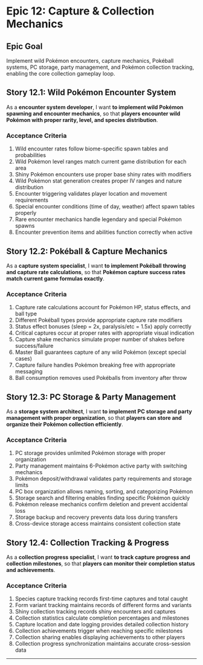 # Epic 12: Capture & Collection Mechanics

## Epic Goal
Implement wild Pokémon encounters, capture mechanics, Pokéball systems, PC storage, party management, and Pokémon collection tracking, enabling the core collection gameplay loop.

## Story 12.1: Wild Pokémon Encounter System
As a **encounter system developer**,
I want **to implement wild Pokémon spawning and encounter mechanics**,
so that **players encounter wild Pokémon with proper rarity, level, and species distribution**.

### Acceptance Criteria
1. Wild encounter rates follow biome-specific spawn tables and probabilities
2. Wild Pokémon level ranges match current game distribution for each area
3. Shiny Pokémon encounters use proper base shiny rates with modifiers
4. Wild Pokémon stat generation creates proper IV ranges and nature distribution
5. Encounter triggering validates player location and movement requirements
6. Special encounter conditions (time of day, weather) affect spawn tables properly
7. Rare encounter mechanics handle legendary and special Pokémon spawns
8. Encounter prevention items and abilities function correctly when active

## Story 12.2: Pokéball & Capture Mechanics
As a **capture system specialist**,
I want **to implement Pokéball throwing and capture rate calculations**,
so that **Pokémon capture success rates match current game formulas exactly**.

### Acceptance Criteria
1. Capture rate calculations account for Pokémon HP, status effects, and ball type
2. Different Pokéball types provide appropriate capture rate modifiers
3. Status effect bonuses (sleep = 2x, paralysis/etc = 1.5x) apply correctly
4. Critical captures occur at proper rates with appropriate visual indication
5. Capture shake mechanics simulate proper number of shakes before success/failure
6. Master Ball guarantees capture of any wild Pokémon (except special cases)
7. Capture failure handles Pokémon breaking free with appropriate messaging
8. Ball consumption removes used Pokéballs from inventory after throw

## Story 12.3: PC Storage & Party Management
As a **storage system architect**,
I want **to implement PC storage and party management with proper organization**,
so that **players can store and organize their Pokémon collection efficiently**.

### Acceptance Criteria
1. PC storage provides unlimited Pokémon storage with proper organization
2. Party management maintains 6-Pokémon active party with switching mechanics
3. Pokémon deposit/withdrawal validates party requirements and storage limits
4. PC box organization allows naming, sorting, and categorizing Pokémon
5. Storage search and filtering enables finding specific Pokémon quickly
6. Pokémon release mechanics confirm deletion and prevent accidental loss
7. Storage backup and recovery prevents data loss during transfers
8. Cross-device storage access maintains consistent collection state

## Story 12.4: Collection Tracking & Progress
As a **collection progress specialist**,
I want **to track capture progress and collection milestones**,
so that **players can monitor their completion status and achievements**.

### Acceptance Criteria
1. Species capture tracking records first-time captures and total caught
2. Form variant tracking maintains records of different forms and variants
3. Shiny collection tracking records shiny encounters and captures
4. Collection statistics calculate completion percentages and milestones
5. Capture location and date logging provides detailed collection history
6. Collection achievements trigger when reaching specific milestones
7. Collection sharing enables displaying achievements to other players
8. Collection progress synchronization maintains accurate cross-session data

---
